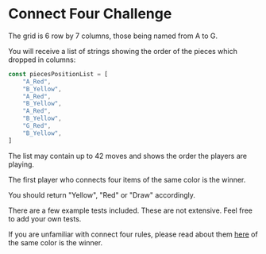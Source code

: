 # Connect Four Challenge

The grid is 6 row by 7 columns, those being named from A to G.

You will receive a list of strings showing the order of the pieces which dropped in columns:

```javascript
const piecesPositionList = [
    "A_Red",
    "B_Yellow",
    "A_Red",
    "B_Yellow",
    "A_Red",
    "B_Yellow",
    "G_Red",
    "B_Yellow",
]
```

The list may contain up to 42 moves and shows the order the players are playing.

The first player who connects four items of the same color is the winner.

You should return "Yellow", "Red" or "Draw" accordingly.

There are a few example tests included. These are not extensive. Feel free to add your own tests.

If you are unfamiliar with connect four rules, please read about them [here](https://en.wikipedia.org/wiki/Connect_Four)
of the same color is the winner.